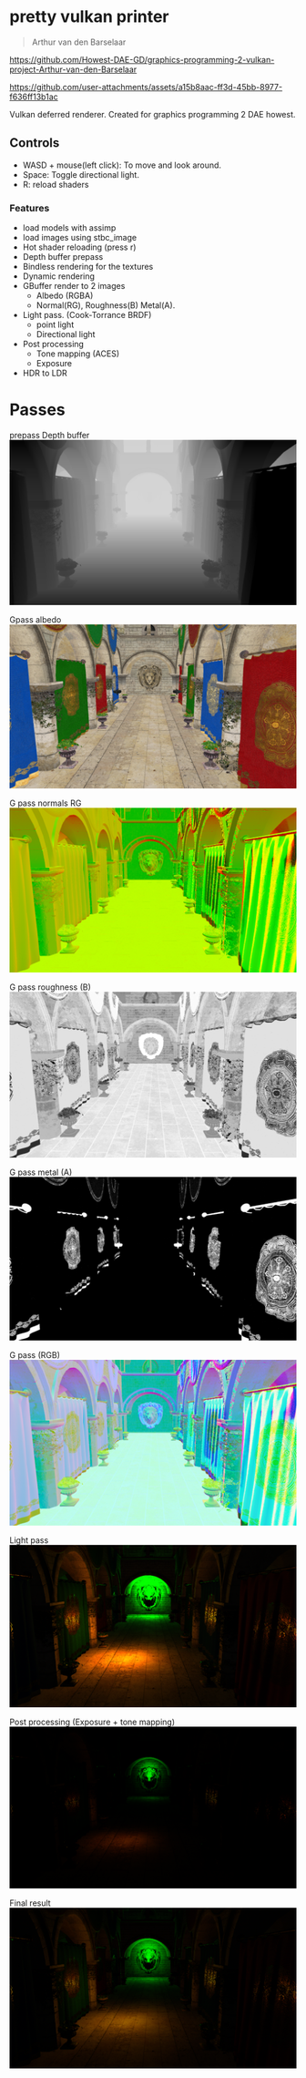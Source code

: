 ﻿# pretty vulkan printer

> Arthur van den Barselaar


https://github.com/Howest-DAE-GD/graphics-programming-2-vulkan-project-Arthur-van-den-Barselaar

https://github.com/user-attachments/assets/a15b8aac-ff3d-45bb-8977-f636ff13b1ac

Vulkan deferred renderer.
Created for graphics programming 2 DAE howest.

## Controls

- WASD + mouse(left click): To move and look around.
- Space: Toggle directional light.
- R: reload shaders

### Features

- load models with assimp
- load images using stbc_image
- Hot shader reloading (press r)
- Depth buffer prepass
- Bindless rendering for the textures
- Dynamic rendering
- GBuffer render to 2 images
    - Albedo (RGBA)
    - Normal(RG), Roughness(B) Metal(A).
- Light pass. (Cook-Torrance BRDF)
    - point light
    - Directional light
- Post processing
    - Tone mapping (ACES)
    - Exposure
- HDR to LDR

# Passes

prepass Depth buffer
![depth buffer](.github/image.png)

Gpass albedo
![alebdo](.github/image-1.png)

G pass normals RG
![normals](.github/image-2.png)

G pass roughness (B)
![rougness](.github/image-3.png)

G pass metal (A)
![metal](.github/image-4.png)

G pass (RGB)
![together](.github/image-5.png)

Light pass
![lightpass](.github/image-6.png)

Post processing (Exposure + tone mapping)
![tonemapping](.github/image-7.png)

Final result
![result](.github/image-8.png)

